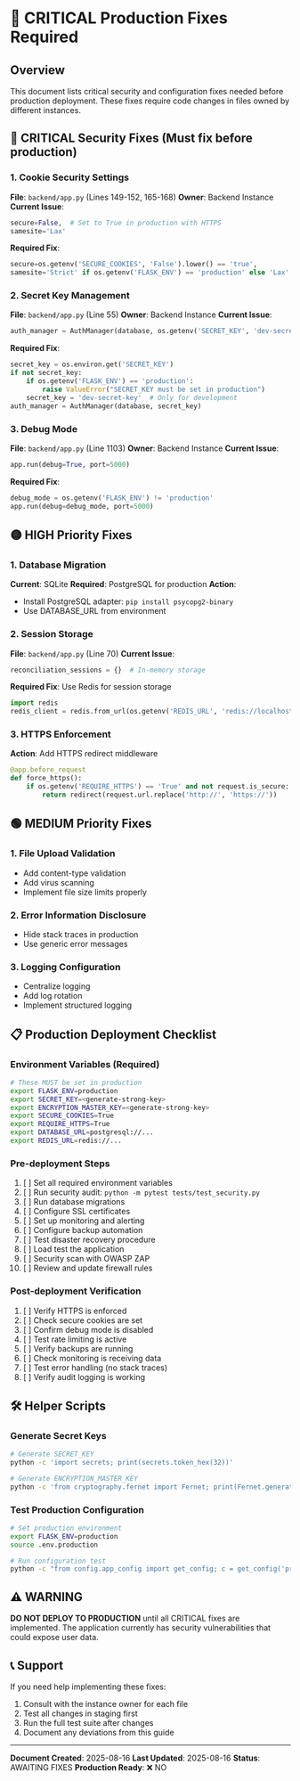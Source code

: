 # 🚨 CRITICAL Production Fixes Required

## Overview
This document lists critical security and configuration fixes needed before production deployment. These fixes require code changes in files owned by different instances.

## 🔴 CRITICAL Security Fixes (Must fix before production)

### 1. Cookie Security Settings
**File**: `backend/app.py` (Lines 149-152, 165-168)
**Owner**: Backend Instance
**Current Issue**:
```python
secure=False,  # Set to True in production with HTTPS
samesite='Lax'
```
**Required Fix**:
```python
secure=os.getenv('SECURE_COOKIES', 'False').lower() == 'true',
samesite='Strict' if os.getenv('FLASK_ENV') == 'production' else 'Lax'
```

### 2. Secret Key Management
**File**: `backend/app.py` (Line 55)
**Owner**: Backend Instance
**Current Issue**:
```python
auth_manager = AuthManager(database, os.getenv('SECRET_KEY', 'dev-secret-key-change-in-production'))
```
**Required Fix**:
```python
secret_key = os.environ.get('SECRET_KEY')
if not secret_key:
    if os.getenv('FLASK_ENV') == 'production':
        raise ValueError("SECRET_KEY must be set in production")
    secret_key = 'dev-secret-key'  # Only for development
auth_manager = AuthManager(database, secret_key)
```

### 3. Debug Mode
**File**: `backend/app.py` (Line 1103)
**Owner**: Backend Instance
**Current Issue**:
```python
app.run(debug=True, port=5000)
```
**Required Fix**:
```python
debug_mode = os.getenv('FLASK_ENV') != 'production'
app.run(debug=debug_mode, port=5000)
```

## 🟡 HIGH Priority Fixes

### 1. Database Migration
**Current**: SQLite
**Required**: PostgreSQL for production
**Action**: 
- Install PostgreSQL adapter: `pip install psycopg2-binary`
- Use DATABASE_URL from environment

### 2. Session Storage
**File**: `backend/app.py` (Line 70)
**Current Issue**:
```python
reconciliation_sessions = {}  # In-memory storage
```
**Required Fix**: Use Redis for session storage
```python
import redis
redis_client = redis.from_url(os.getenv('REDIS_URL', 'redis://localhost:6379'))
```

### 3. HTTPS Enforcement
**Action**: Add HTTPS redirect middleware
```python
@app.before_request
def force_https():
    if os.getenv('REQUIRE_HTTPS') == 'True' and not request.is_secure:
        return redirect(request.url.replace('http://', 'https://'))
```

## 🟢 MEDIUM Priority Fixes

### 1. File Upload Validation
- Add content-type validation
- Add virus scanning
- Implement file size limits properly

### 2. Error Information Disclosure
- Hide stack traces in production
- Use generic error messages

### 3. Logging Configuration
- Centralize logging
- Add log rotation
- Implement structured logging

## 📋 Production Deployment Checklist

### Environment Variables (Required)
```bash
# These MUST be set in production
export FLASK_ENV=production
export SECRET_KEY=<generate-strong-key>
export ENCRYPTION_MASTER_KEY=<generate-strong-key>
export SECURE_COOKIES=True
export REQUIRE_HTTPS=True
export DATABASE_URL=postgresql://...
export REDIS_URL=redis://...
```

### Pre-deployment Steps
1. [ ] Set all required environment variables
2. [ ] Run security audit: `python -m pytest tests/test_security.py`
3. [ ] Run database migrations
4. [ ] Configure SSL certificates
5. [ ] Set up monitoring and alerting
6. [ ] Configure backup automation
7. [ ] Test disaster recovery procedure
8. [ ] Load test the application
9. [ ] Security scan with OWASP ZAP
10. [ ] Review and update firewall rules

### Post-deployment Verification
1. [ ] Verify HTTPS is enforced
2. [ ] Check secure cookies are set
3. [ ] Confirm debug mode is disabled
4. [ ] Test rate limiting is active
5. [ ] Verify backups are running
6. [ ] Check monitoring is receiving data
7. [ ] Test error handling (no stack traces)
8. [ ] Verify audit logging is working

## 🛠️ Helper Scripts

### Generate Secret Keys
```bash
# Generate SECRET_KEY
python -c 'import secrets; print(secrets.token_hex(32))'

# Generate ENCRYPTION_MASTER_KEY
python -c 'from cryptography.fernet import Fernet; print(Fernet.generate_key().decode())'
```

### Test Production Configuration
```bash
# Set production environment
export FLASK_ENV=production
source .env.production

# Run configuration test
python -c "from config.app_config import get_config; c = get_config('production'); print('Secure cookies:', c.SECURE_COOKIES); print('HTTPS required:', c.REQUIRE_HTTPS)"
```

## ⚠️ WARNING

**DO NOT DEPLOY TO PRODUCTION** until all CRITICAL fixes are implemented. The application currently has security vulnerabilities that could expose user data.

## 📞 Support

If you need help implementing these fixes:
1. Consult with the instance owner for each file
2. Test all changes in staging first
3. Run the full test suite after changes
4. Document any deviations from this guide

---

**Document Created**: 2025-08-16
**Last Updated**: 2025-08-16
**Status**: AWAITING FIXES
**Production Ready**: ❌ NO